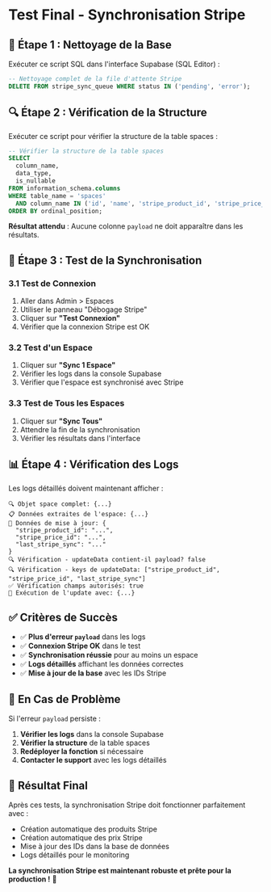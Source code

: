 # Test Final - Synchronisation Stripe

## 🧹 Étape 1 : Nettoyage de la Base

Exécuter ce script SQL dans l'interface Supabase (SQL Editor) :

```sql
-- Nettoyage complet de la file d'attente Stripe
DELETE FROM stripe_sync_queue WHERE status IN ('pending', 'error');
```

## 🔍 Étape 2 : Vérification de la Structure

Exécuter ce script pour vérifier la structure de la table spaces :

```sql
-- Vérifier la structure de la table spaces
SELECT 
  column_name,
  data_type,
  is_nullable
FROM information_schema.columns 
WHERE table_name = 'spaces' 
  AND column_name IN ('id', 'name', 'stripe_product_id', 'stripe_price_id', 'last_stripe_sync', 'payload')
ORDER BY ordinal_position;
```

**Résultat attendu** : Aucune colonne `payload` ne doit apparaître dans les résultats.

## 🚀 Étape 3 : Test de la Synchronisation

### 3.1 Test de Connexion
1. Aller dans Admin > Espaces
2. Utiliser le panneau "Débogage Stripe"
3. Cliquer sur **"Test Connexion"**
4. Vérifier que la connexion Stripe est OK

### 3.2 Test d'un Espace
1. Cliquer sur **"Sync 1 Espace"**
2. Vérifier les logs dans la console Supabase
3. Vérifier que l'espace est synchronisé avec Stripe

### 3.3 Test de Tous les Espaces
1. Cliquer sur **"Sync Tous"**
2. Attendre la fin de la synchronisation
3. Vérifier les résultats dans l'interface

## 📊 Étape 4 : Vérification des Logs

Les logs détaillés doivent maintenant afficher :

```
🔍 Objet space complet: {...}
📋 Données extraites de l'espace: {...}
📝 Données de mise à jour: {
  "stripe_product_id": "...",
  "stripe_price_id": "...",
  "last_stripe_sync": "..."
}
🔍 Vérification - updateData contient-il payload? false
🔍 Vérification - keys de updateData: ["stripe_product_id", "stripe_price_id", "last_stripe_sync"]
✅ Vérification champs autorisés: true
🚀 Exécution de l'update avec: {...}
```

## ✅ Critères de Succès

- ✅ **Plus d'erreur `payload`** dans les logs
- ✅ **Connexion Stripe OK** dans le test
- ✅ **Synchronisation réussie** pour au moins un espace
- ✅ **Logs détaillés** affichant les données correctes
- ✅ **Mise à jour de la base** avec les IDs Stripe

## 🚨 En Cas de Problème

Si l'erreur `payload` persiste :

1. **Vérifier les logs** dans la console Supabase
2. **Vérifier la structure** de la table spaces
3. **Redéployer la fonction** si nécessaire
4. **Contacter le support** avec les logs détaillés

## 🎯 Résultat Final

Après ces tests, la synchronisation Stripe doit fonctionner parfaitement avec :
- Création automatique des produits Stripe
- Création automatique des prix Stripe
- Mise à jour des IDs dans la base de données
- Logs détaillés pour le monitoring

**La synchronisation Stripe est maintenant robuste et prête pour la production !** 🎉 